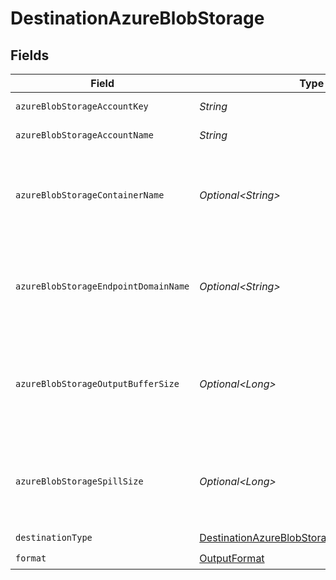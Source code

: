 # DestinationAzureBlobStorage


## Fields

| Field                                                                                                                                                                                        | Type                                                                                                                                                                                         | Required                                                                                                                                                                                     | Description                                                                                                                                                                                  | Example                                                                                                                                                                                      |
| -------------------------------------------------------------------------------------------------------------------------------------------------------------------------------------------- | -------------------------------------------------------------------------------------------------------------------------------------------------------------------------------------------- | -------------------------------------------------------------------------------------------------------------------------------------------------------------------------------------------- | -------------------------------------------------------------------------------------------------------------------------------------------------------------------------------------------- | -------------------------------------------------------------------------------------------------------------------------------------------------------------------------------------------- |
| `azureBlobStorageAccountKey`                                                                                                                                                                 | *String*                                                                                                                                                                                     | :heavy_check_mark:                                                                                                                                                                           | The Azure blob storage account key.                                                                                                                                                          | Z8ZkZpteggFx394vm+PJHnGTvdRncaYS+JhLKdj789YNmD+iyGTnG+PV+POiuYNhBg/ACS+LKjd%4FG3FHGN12Nd==                                                                                                   |
| `azureBlobStorageAccountName`                                                                                                                                                                | *String*                                                                                                                                                                                     | :heavy_check_mark:                                                                                                                                                                           | The account's name of the Azure Blob Storage.                                                                                                                                                | airbyte5storage                                                                                                                                                                              |
| `azureBlobStorageContainerName`                                                                                                                                                              | *Optional\<String>*                                                                                                                                                                          | :heavy_minus_sign:                                                                                                                                                                           | The name of the Azure blob storage container. If not exists - will be created automatically. May be empty, then will be created automatically airbytecontainer+timestamp                     | airbytetescontainername                                                                                                                                                                      |
| `azureBlobStorageEndpointDomainName`                                                                                                                                                         | *Optional\<String>*                                                                                                                                                                          | :heavy_minus_sign:                                                                                                                                                                           | This is Azure Blob Storage endpoint domain name. Leave default value (or leave it empty if run container from command line) to use Microsoft native from example.                            | blob.core.windows.net                                                                                                                                                                        |
| `azureBlobStorageOutputBufferSize`                                                                                                                                                           | *Optional\<Long>*                                                                                                                                                                            | :heavy_minus_sign:                                                                                                                                                                           | The amount of megabytes to buffer for the output stream to Azure. This will impact memory footprint on workers, but may need adjustment for performance and appropriate block size in Azure. | 5                                                                                                                                                                                            |
| `azureBlobStorageSpillSize`                                                                                                                                                                  | *Optional\<Long>*                                                                                                                                                                            | :heavy_minus_sign:                                                                                                                                                                           | The amount of megabytes after which the connector should spill the records in a new blob object. Make sure to configure size greater than individual records. Enter 0 if not applicable      | 500                                                                                                                                                                                          |
| `destinationType`                                                                                                                                                                            | [DestinationAzureBlobStorageAzureBlobStorage](../../models/shared/DestinationAzureBlobStorageAzureBlobStorage.md)                                                                            | :heavy_check_mark:                                                                                                                                                                           | N/A                                                                                                                                                                                          |                                                                                                                                                                                              |
| `format`                                                                                                                                                                                     | [OutputFormat](../../models/shared/OutputFormat.md)                                                                                                                                          | :heavy_check_mark:                                                                                                                                                                           | Output data format                                                                                                                                                                           |                                                                                                                                                                                              |